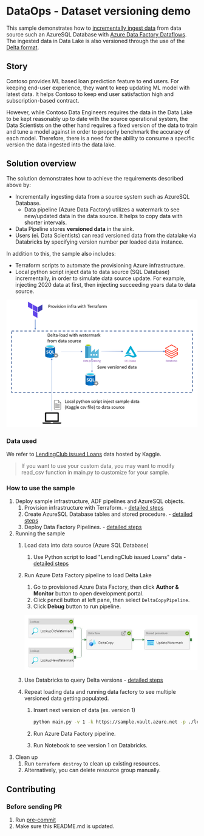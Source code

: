 # DataOps - Dataset versioning demo

This sample demonstrates how to [incrementally ingest data](https://docs.microsoft.com/en-au/azure/data-factory/tutorial-incremental-copy-overview) from data source such an AzureSQL Database with [Azure Data Factory Dataflows](https://docs.microsoft.com/en-us/azure/data-factory/control-flow-execute-data-flow-activity). The ingested data in Data Lake is also versioned through the use of the [Delta format](https://delta.io/).

## Story

Contoso provides ML based loan prediction feature to end users. For keeping end-user experience, they want to keep updating ML model with latest data. It helps Contoso to keep end user satisfaction high and subscription-based contract.

However, while Contoso Data Engineers requires the data in the Data Lake to be kept reasonably up to date with the source operational system, the Data Scientists on the other hand requires a fixed version of the data to train and tune a model against in order to properly benchmark the accuracy of each model. Therefore, there is a need for the ability to consume a specific version the data ingested into the data lake.

## Solution overview

The solution demonstrates how to achieve the requirements described above by:

- Incrementally ingesting data from a source system such as AzureSQL Database.
  - Data pipeline (Azure Data Factory) utilizes a watermark to see new/updated data in the data source. It helps to copy data with shorter intervals.
- Data Pipeline stores **versioned data** in the sink.
- Users (ei. Data Scientists) can read versioned data from the datalake via Databricks by specifying version number per loaded data instance.

In addition to this, the sample also includes:

- Terraform scripts to automate the provisioning Azure infrastructure.
- Local python script inject data to data source (SQL Database) incrementally, in order to simulate data source update. For example, injecting 2020 data at first, then injecting succeeding years data to data source.

![architecture](./docs/images/architecture.PNG)

### Data used

We refer to [LendingClub issued Loans](https://www.kaggle.com/husainsb/lendingclub-issued-loans?select=lc_loan.csv) data hosted by Kaggle.

> If you want to use your custom data, you may want to modify read_csv function in main.py to customize for your sample.

### How to use the sample

1. Deploy sample infrastructure, ADF pipelines and AzureSQL objects.
    1. Provision infrastructure with Terraform. - [detailed steps](./infra/README.md)
    1. Create AzureSQL Database tables and stored procedure. - [detailed steps](./sql/ddl/README.md)
    1. Deploy Data Factory Pipelines. - [detailed steps](./datafactory/README.md)
2. Running the sample
    1. Load data into data source (Azure SQL Database)
        1. Use Python script to load "LendingClub issued Loans" data - [detailed steps](./sql/data_generator/README.md)
    2. Run Azure Data Factory pipeline to load Delta Lake
        1. Go to provisioned Azure Data Factory, then click **Author & Monitor** button to open development portal.
        2. Click pencil button at left pane, then select `DeltaCopyPipeline`.
        3. Click **Debug** button to run pipeline.

        ![ADF Pipelines](./docs/images/adf_pipeline.jpg)
    3. Use Databricks to query Delta versions - [detailed steps](./databricks/README.md#setup_and_deployment)
    4. Repeat loading data and running data factory to see multiple versioned data getting populated.
        1. Insert next version of data (ex. version 1)

            ```bash
            python main.py -v 1 -k https://sample.vault.azure.net -p ./lc_loan.csv
            ```

        2. Run Azure Data Factory pipeline.
        3. Run Notebook to see version 1 on Databricks.
3. Clean up
    1. Run `terraform destroy` to clean up existing resources.
    2. Alternatively, you can delete resource group manually.

## Contributing

### Before sending PR

1. Run [pre-commit](https://pre-commit.com/#install)
1. Make sure this README.md is updated.
